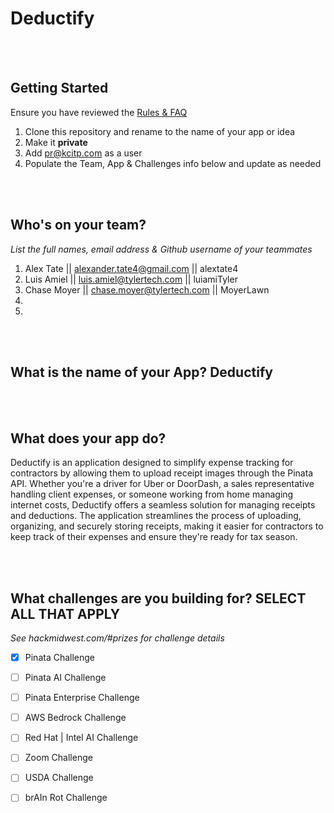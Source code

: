 # Deductify
<br /><br />


## Getting Started
Ensure you have reviewed the [Rules & FAQ](https://hackmidwest.com/#faq)
1. Clone this repository and rename to the name of your app or idea
2. Make it **private**
3. Add pr@kcitp.com as a user
4. Populate the Team, App & Challenges info below and update as needed

<br /><br />

## Who's on your team?
*List the full names,  email address & Github username of your teammates*

1.   Alex Tate  || alexander.tate4@gmail.com || alextate4
2.   Luis Amiel || luis.amiel@tylertech.com || luiamiTyler
3.   Chase Moyer || chase.moyer@tylertech.com || MoyerLawn
4.
5.

<br /><br />


## What is the name of your App? Deductify

<br /><br />
## What does your app do?
Deductify is an application designed to simplify expense tracking for contractors by allowing them to upload receipt images through the Pinata API. Whether you're a driver for Uber or DoorDash, a sales representative handling client expenses, or someone working from home managing internet costs, Deductify offers a seamless solution for managing receipts and deductions. The application streamlines the process of uploading, organizing, and securely storing receipts, making it easier for contractors to keep track of their expenses and ensure they're ready for tax season.

<br /><br />


## What challenges are you building for? SELECT ALL THAT APPLY
*See hackmidwest.com/#prizes for challenge details*
- [X]  Pinata Challenge
- [ ]  Pinata AI Challenge
- [ ]  Pinata Enterprise Challenge
- [ ]  AWS Bedrock Challenge
- [ ]  Red Hat | Intel AI Challenge
- [ ]  Zoom Challenge
- [ ]  USDA Challenge
- [ ]  brAIn Rot Challenge


<br /><br />
